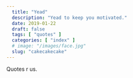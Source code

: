 ```yaml
---
  title: "Yead"
  description: "Yead to keep you motivated."
  date: 2019-01-22
  draft: false
  tags: [ "quotes" ]
  categories: [ "index" ]
  # image: "/images/face.jpg"
  slug: "cakecakecake"
---
```


Quotes r us.